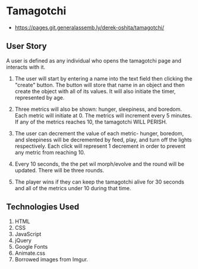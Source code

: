 # Tamagotchi

- https://pages.git.generalassemb.ly/derek-oshita/tamagotchi/

## User Story

A user is defined as any individual who opens the tamagotchi page and interacts with it. 

1. The user will start by entering a name into the text field then clicking the "create" button. The button will store that name in an object and then create the object with all of its values. It will also initiate the timer, represented by age. 

2. Three metrics will also be shown: hunger, sleepiness, and boredom. Each metric will initiate at 0. The metrics will increment every 5 minutes. If any of the metrics reaches 10, the tamagotchi WILL PERISH. 

3. The user can decrement the value of each metric- hunger, boredom, and sleepiness will be decremented by feed, play, and turn off the lights respectively. Each click will represent 1 decrement in order to prevent any metric from reaching 10. 

4. Every 10 seconds, the the pet wil morph/evolve and the round will be updated. There will be three rounds. 

5. The player wins if they can keep the tamagotchi alive for 30 seconds and all of the metrics under 10 during that time.  


## Technologies Used

1. HTML
2. CSS
3. JavaScript 
4. jQuery
5. Google Fonts
6. Animate.css
8. Borrowed images from Imgur. 




